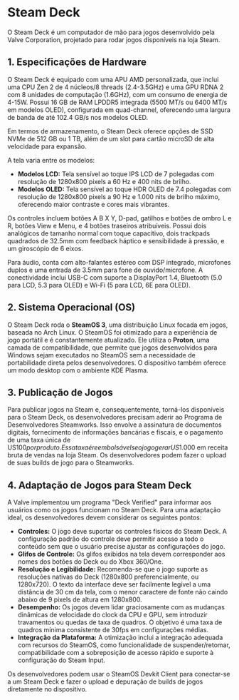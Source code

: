 # Steam Deck

O Steam Deck é um computador de mão para jogos desenvolvido pela Valve Corporation, projetado para rodar jogos disponíveis na loja Steam.

## 1. Especificações de Hardware

O Steam Deck é equipado com uma APU AMD personalizada, que inclui uma CPU Zen 2 de 4 núcleos/8 threads (2.4-3.5GHz) e uma GPU RDNA 2 com 8 unidades de computação (1.6GHz), com um consumo de energia de 4-15W. Possui 16 GB de RAM LPDDR5 integrada (5500 MT/s ou 6400 MT/s em modelos OLED), configurada em quad-channel, oferecendo uma largura de banda de até 102.4 GB/s nos modelos OLED.

Em termos de armazenamento, o Steam Deck oferece opções de SSD NVMe de 512 GB ou 1 TB, além de um slot para cartão microSD de alta velocidade para expansão.

A tela varia entre os modelos:
*   **Modelos LCD:** Tela sensível ao toque IPS LCD de 7 polegadas com resolução de 1280x800 pixels a 60 Hz e 400 nits de brilho.
*   **Modelos OLED:** Tela sensível ao toque HDR OLED de 7.4 polegadas com resolução de 1280x800 pixels a 90 Hz e 1.000 nits de brilho máximo, oferecendo maior contraste e cores mais vibrantes.

Os controles incluem botões A B X Y, D-pad, gatilhos e botões de ombro L e R, botões View e Menu, e 4 botões traseiros atribuíveis. Possui dois analógicos de tamanho normal com toque capacitivo, dois trackpads quadrados de 32.5mm com feedback háptico e sensibilidade à pressão, e um giroscópio de 6 eixos.

Para áudio, conta com alto-falantes estéreo com DSP integrado, microfones duplos e uma entrada de 3.5mm para fone de ouvido/microfone. A conectividade inclui USB-C com suporte a DisplayPort 1.4, Bluetooth (5.0 para LCD, 5.3 para OLED) e Wi-Fi (5 para LCD, 6E para OLED).

## 2. Sistema Operacional (OS)

O Steam Deck roda o **SteamOS 3**, uma distribuição Linux focada em jogos, baseada no Arch Linux. O SteamOS foi otimizado para a experiência de jogo portátil e é constantemente atualizado. Ele utiliza o **Proton**, uma camada de compatibilidade, que permite que jogos desenvolvidos para Windows sejam executados no SteamOS sem a necessidade de portabilidade direta pelos desenvolvedores. O dispositivo também oferece um modo desktop com o ambiente KDE Plasma.

## 3. Publicação de Jogos

Para publicar jogos na Steam e, consequentemente, torná-los disponíveis para o Steam Deck, os desenvolvedores precisam aderir ao Programa de Desenvolvedores Steamworks. Isso envolve a assinatura de documentos digitais, fornecimento de informações bancárias e fiscais, e o pagamento de uma taxa única de US$100 por produto. Essa taxa é reembolsável se o jogo gerar US$1.000 em receita bruta de vendas na loja Steam. Os desenvolvedores podem fazer o upload de suas builds de jogo para o Steamworks.

## 4. Adaptação de Jogos para Steam Deck

A Valve implementou um programa "Deck Verified" para informar aos usuários como os jogos funcionam no Steam Deck. Para uma adaptação ideal, os desenvolvedores devem considerar os seguintes pontos:
*   **Controles:** O jogo deve suportar os controles físicos do Steam Deck. A configuração padrão do controle deve permitir acesso a todo o conteúdo sem que o usuário precise ajustar as configurações do jogo.
*   **Glifos de Controle:** Os glifos exibidos na tela devem corresponder aos nomes dos botões do Deck ou do Xbox 360/One.
*   **Resolução e Legibilidade:** Recomenda-se que o jogo suporte as resoluções nativas do Deck (1280x800 preferencialmente, ou 1280x720). O texto da interface deve ser facilmente legível a uma distância de 30 cm da tela, com o menor caractere de fonte não caindo abaixo de 9 pixels de altura em 1280x800.
*   **Desempenho:** Os jogos devem lidar graciosamente com as mudanças dinâmicas de velocidade do clock da CPU e GPU, sem introduzir travamentos ou quedas de taxa de quadros. O objetivo é uma taxa de quadros mínima consistente de 30fps em configurações médias.
*   **Integração da Plataforma:** A otimização inclui a integração adequada com recursos do SteamOS, como funcionalidade de suspender/retomar, compatibilidade com a sobreposição de acesso rápido e suporte à configuração do Steam Input.

Os desenvolvedores podem usar o SteamOS Devkit Client para conectar-se a um Steam Deck e fazer o upload e depuração de builds de jogos diretamente no dispositivo.
